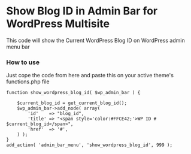 # Show Blog ID in Admin Bar for WordPress Multisite
This code will show the Current WordPress Blog ID on WordPress admin menu bar

### How to use
Just cope the code from here and paste this on your active theme's functions.php file

	function show_wordpress_blog_id( $wp_admin_bar ) {
	
		$current_blog_id = get_current_blog_id();
		$wp_admin_bar->add_node( array(
			'id'    => "blog_id",
			'title' => "<span style='color:#FFCE42;'>WP ID # $current_blog_id</span>",
			'href'  => '#',
		) );
	}
	add_action( 'admin_bar_menu', 'show_wordpress_blog_id', 999 );
